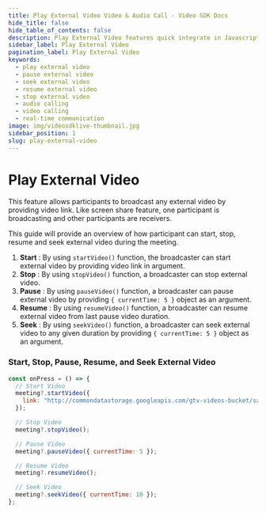 ```yaml
---
title: Play External Video Video & Audio Call - Video SDK Docs
hide_title: false
hide_table_of_contents: false
description: Play External Video features quick integrate in Javascript, React JS, Android, IOS, React Native, Flutter with Video SDK to add live video & audio conferencing to your applications.
sidebar_label: Play External Video
pagination_label: Play External Video
keywords:
  - play external video
  - pause external video
  - seek external video
  - resume external video
  - stop external video
  - audio calling
  - video calling
  - real-time communication
image: img/videosdklive-thumbnail.jpg
sidebar_position: 1
slug: play-external-video
---
```


# Play External Video

This feature allows participants to broadcast any external video by providing video link.
Like screen share feature, one participant is broadcasting and other participants are receivers.

This guide will provide an overview of how participant can start, stop, resume and seek external video during the meeting.

1. **Start** : By using `startVideo()` function, the broadcaster can start external video by providing video link in argument.
2. **Stop** : By using `stopVideo()` function, a broadcaster can stop external video.
3. **Pause** : By using `pauseVideo()` function, a broadcaster can pause external video by providing `{ currentTime: 5 }` object as an argument.
4. **Resume** : By using `resumeVideo()` function, a broadcaster can resume external video from last pause video duration.
5. **Seek** : By using `seekVideo()` function, a broadcaster can seek external video to any given duration by providing `{ currentTime: 5 }` object as an argument.

### Start, Stop, Pause, Resume, and Seek External Video

```js
const onPress = () => {
  // Start Video
  meeting?.startVideo({
    link: "http://commondatastorage.googleapis.com/gtv-videos-bucket/sample/BigBuckBunny.mp4",
  });

  // Stop Video
  meeting?.stopVideo();

  // Pause Video
  meeting?.pauseVideo({ currentTime: 5 });

  // Resume Video
  meeting?.resumeVideo();

  // Seek Video
  meeting?.seekVideo({ currentTime: 10 });
};
```

